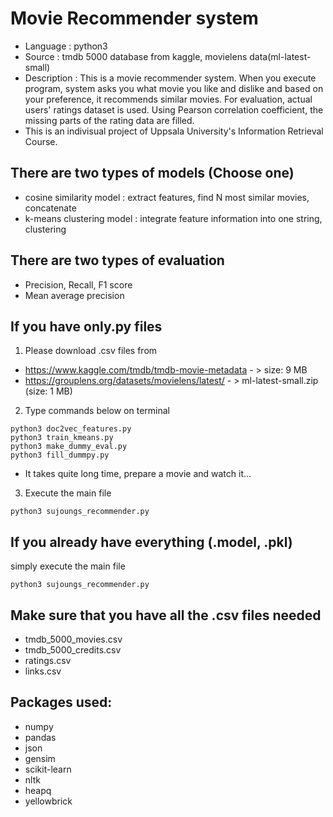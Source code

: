 # Movie Recommender system

* Language : python3
* Source : tmdb 5000 database from kaggle, movielens data(ml-latest-small)
* Description : This is a movie recommender system. When you execute program, system asks you what movie you like and dislike and based on your preference, it recommends similar movies. For evaluation, actual users' ratings dataset is used. Using Pearson correlation coefficient, the missing parts of the rating data are filled.
* This is an indivisual project of Uppsala University's Information Retrieval Course.

## There are two types of models (Choose one)
* cosine similarity model : extract features, find N most similar movies, concatenate
* k-means clustering model : integrate feature information into one string, clustering

## There are two types of evaluation
* Precision, Recall, F1 score
* Mean average precision


## If you have only.py files

1) Please download .csv files from

* https://www.kaggle.com/tmdb/tmdb-movie-metadata - > size: 9 MB
* https://grouplens.org/datasets/movielens/latest/ - > ml-latest-small.zip (size: 1 MB)
2) Type commands below on terminal
```
python3 doc2vec_features.py
python3 train_kmeans.py
python3 make_dummy_eval.py
python3 fill_dummpy.py
```
* It takes quite long time, prepare a movie and watch it...
3) Execute the main file
```
python3 sujoungs_recommender.py
```


## If you already have everything (.model, .pkl)
simply execute the main file
```
python3 sujoungs_recommender.py
```

## Make sure that you have all the .csv files needed
* tmdb_5000_movies.csv
* tmdb_5000_credits.csv
* ratings.csv
* links.csv


## Packages used:
* numpy
* pandas
* json
* gensim
* scikit-learn
* nltk
* heapq
* yellowbrick
